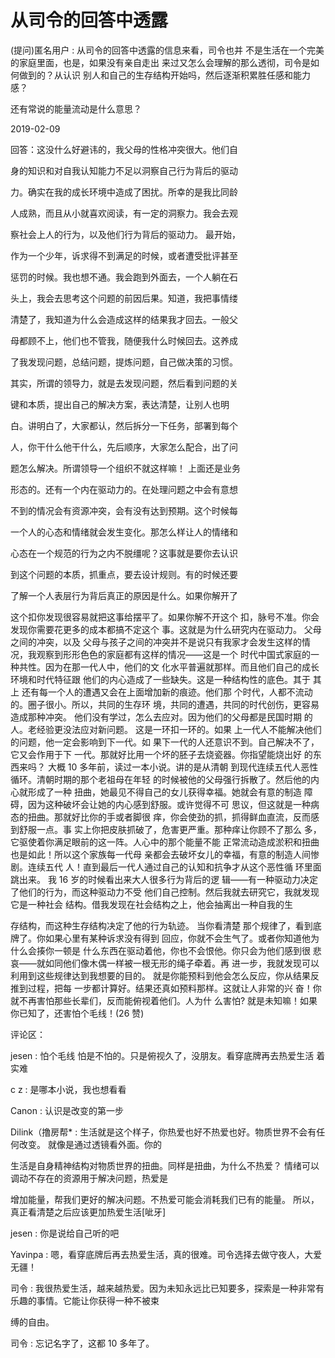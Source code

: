 # 从司令的回答中透露

(提问)匿名用户 : 从司令的回答中透露的信息来看，司令也并 不是生活在一个完美的家庭里面，也是，如果没有亲自走出 来过又怎么会理解的那么透彻，司令是如何做到的？从认识 别人和自己的生存结构开始吗，然后逐渐积累胜任感和能力 感？

还有常说的能量流动是什么意思？

2019-02-09

回答：这没什么好避讳的，我父母的性格冲突很大。他们自

身的知识和对自我认知能力不足以洞察自己行为背后的驱动

力。确实在我的成长环境中造成了困扰。所幸的是我比同龄

人成熟，而且从小就喜欢阅读，有一定的洞察力。我会去观

察社会上人的行为，以及他们行为背后的驱动力。 最开始，

作为一个少年，诉求得不到满足的时候，或者遭受批评甚至

惩罚的时候。我也想不通。我会跑到外面去，一个人躺在石

头上，我会去思考这个问题的前因后果。知道，我把事情缕

清楚了，我知道为什么会造成这样的结果我才回去。一般父

母都顾不上，他们也不管我，随便我什么时候回去。这养成

了我发现问题，总结问题，提炼问题，自己做决策的习惯。

其实，所谓的领导力，就是去发现问题，然后看到问题的关

键和本质，提出自己的解决方案，表达清楚，让别人也明

白。讲明白了，大家都认，然后拆分一下任务，部署到每个

人，你干什么他干什么，先后顺序，大家怎么配合，出了问

题怎么解决。所谓领导一个组织不就这样嘛！ 上面还是业务

形态的。还有一个内在驱动力的。在处理问题之中会有意想

不到的情况会有资源冲突，会有没有达到预期。这个时候每

一个人的心态和情绪就会发生变化。那怎么样让人的情绪和

心态在一个规范的行为之内不脱缰呢？这事就是要你去认识

到这个问题的本质，抓重点，要去设计规则。有的时候还要

了解一个人表层行为背后真正的原因是什么。如果你解开了

这个扣你发现很容易就把这事给摆平了。如果你解不开这个 扣，脉号不准。你会发现你需要花更多的成本都搞不定这个 事。这就是为什么研究内在驱动力。 父母之间的冲突，以及 父母与孩子之间的冲突并不是说只有我家才会发生这样的情 况，我观察到形形色色的家庭都有这样的情况——这是一个 时代中国式家庭的一种共性。因为在那一代人中，他们的文 化水平普遍就那样。而且他们自己的成长环境和时代特征跟 他们的内心造成了一些缺失。这是一种结构性的底色。其于 其上 还有每一个人的遭遇又会在上面增加新的痕迹。他们那 个时代，人都不流动的。圈子很小。所以，共同的生存环 境，共同的遭遇，共同的时代创伤，更容易造成那种冲突。 他们没有学过，怎么去应对。因为他们的父母都是民国时期 的人。老经验更没法应对新问题。 这是一环扣一环的。如果 上一代人不能解决他们的问题，他一定会影响到下一代。如 果下一代的人还意识不到。自己解决不了，它又会作用于下 一代。那就好比用一个坏的胚子去烧瓷器。你指望能烧出好 的东西来吗？ 大概 10 多年前，读过一本小说。讲的是从清朝 到现代连续五代人恶性循环。清朝时期的那个老祖母在年轻 的时候被他的父母强行拆散了。然后他的内心就形成了一种 扭曲，她最见不得自己的女儿获得幸福。她就会有意的制造 障碍，因为这种破坏会让她的内心感到舒服。或许觉得不可 思议，但这就是一种病态的扭曲。那就好比你的手或者脚很 痒，你会使劲的抓，抓得鲜血直流，反而感到舒服一点。事 实上你把皮肤抓破了，危害更严重。那种痒让你顾不了那么 多，它驱使着你满足眼前的这一阵。人心中的那个能量不能 正常流动造成淤积和扭曲也是如此！所以这个家族每一代母 亲都会去破坏女儿的幸福，有意的制造人间惨剧。连续五代 人！直到最后一代人通过自己的认知和抗争才从这个恶性循 环里面跳出来。 我 16 岁的时候看出来大人很多行为背后的逻 辑——有一种驱动力决定了他们的行为，而这种驱动力不受 他们自己控制。然后我就去研究它，我就发现它是一种社会 结构。借我发现在社会结构之上，他会抽离出一种自我的生

存结构，而这种生存结构决定了他的行为轨迹。 当你看清楚 那个规律了，看到底牌了。你如果心里有某种诉求没有得到 回应，你就不会生气了。或者你知道他为什么会揍你一顿是 什么东西在驱动着他，你也不会恨他。你只会为他们感到很 悲哀——就如同他们像木偶一样被一根无形的绳子牵着。再 进一步，我就发现可以利用到这些规律达到我想要的目的。 就是你能预料到他会怎么反应，你从结果反推到过程，把每 一步都计算好。结果还真如预料那样。这就让人非常的兴 奋！你就不再害怕那些长辈们，反而能俯视着他们。人为什 么害怕? 就是未知嘛！如果你已知了，还害怕个毛线！(26 赞)

评论区：

jesen : 怕个毛线 怕是不怕的。只是俯视久了，没朋友。看穿底牌再去热爱生活 着实难

c z : 是哪本小说，我也想看看

Canon : 认识是改变的第一步

Dilink（撸房帮* : 生活就是这个样子，你热爱也好不热爱也好。物质世界不会有任何改变。 就像是通过透镜看外面。你的

生活是自身精神结构对物质世界的扭曲。同样是扭曲，为什么不热爱？ 情绪可以调动不存在的资源用于解决问题，热爱是

增加能量，帮我们更好的解决问题。不热爱可能会消耗我们已有的能量。 所以，真正看清楚之后应该更加热爱生活[呲牙]

jesen : 你是说给自己听的吧

Yavinpa : 嗯，看穿底牌后再去热爱生活，真的很难。司令选择去做守夜人，大爱无疆！

司令 : 我很热爱生活，越来越热爱。因为未知永远比已知要多，探索是一种非常有乐趣的事情。它能让你获得一种不被束

缚的自由。

司令 : 忘记名字了，这都 10 多年了。